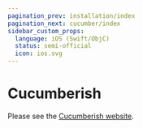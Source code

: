 ```yaml
---
pagination_prev: installation/index
pagination_next: cucumber/index
sidebar_custom_props:
  language: iOS (Swift/ObjC)
  status: semi-official
  icon: ios.svg
---
```


# Cucumberish

Please see the [Cucumberish website](https://github.com/Ahmed-Ali/Cucumberish).
